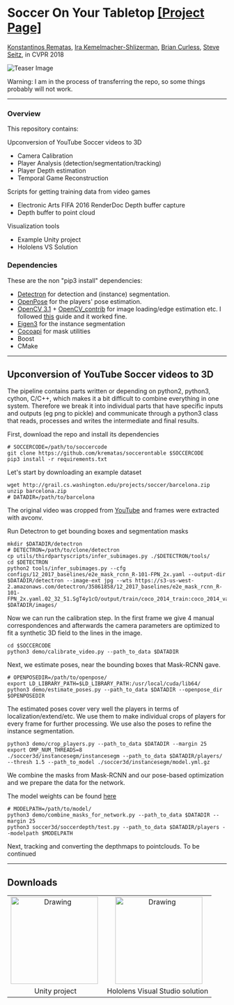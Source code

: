 # <b>Soccer On Your Tabletop</b> [[Project Page]](http://grail.cs.washington.edu/projects/soccer/)

[Konstantinos Rematas](https://homes.cs.washington.edu/~krematas/), [Ira Kemelmacher-Shlizerman](https://homes.cs.washington.edu/~kemelmi/), [Brian Curless](https://homes.cs.washington.edu/~curless/), [Steve Seitz](https://homes.cs.washington.edu/~seitz/), in CVPR 2018

![Teaser Image](http://grail.cs.washington.edu/projects/soccer/images/teaser.png)


Warning: I am in the process of transferring the repo, so some things probably will not work.

-----------------

### Overview ###
This repository contains:

Upconversion of YouTube Soccer videos to 3D
  - Camera Calibration
  - Player Analysis (detection/segmentation/tracking)
  - Player Depth estimation
  - Temporal Game Reconstruction

Scripts for getting training data from video games
  - Electronic Arts FIFA 2016 RenderDoc Depth buffer capture
  - Depth buffer to point cloud

Visualization tools
  - Example Unity project
  - Hololens VS Solution

### Dependencies ###
These are the non "pip3 install" dependencies:
- [Detectron](https://github.com/facebookresearch/Detectron) for detection and (instance) segmentation.
- [OpenPose](https://github.com/CMU-Perceptual-Computing-Lab/openpose) for the players' pose estimation.
- [OpenCV 3.1](https://github.com/opencv/opencv) + [OpenCV_contrib](https://github.com/opencv/opencv_contrib) for image loading/edge estimation etc. I followed [this](https://www.pyimagesearch.com/2015/07/20/install-opencv-3-0-and-python-3-4-on-ubuntu/) guide and it worked fine.
- [Eigen3](http://eigen.tuxfamily.org/index.php?title=Main_Page) for the instance segmentation
- [Cocoapi](https://github.com/cocodataset/cocoapi) for mask utilities
- Boost
- CMake


-----------------

## Upconversion of YouTube Soccer videos to 3D ##
The pipeline contains parts written or depending on python2, python3, cython,
C/C++, which makes it a bit difficult to combine everything in one system.
Therefore we break it into individual parts that have specific inputs and outputs
(eg png to pickle) and communicate through a python3 class that reads, processes
and writes the intermediate and final results.  

First, download the repo and install its dependencies
```
# SOCCERCODE=/path/to/soccercode
git clone https://github.com/krematas/soccerontable $SOCCERCODE
pip3 install -r requirements.txt
```
Let's start by downloading an example dataset
```
wget http://grail.cs.washington.edu/projects/soccer/barcelona.zip
unzip barcelona.zip
# DATADIR=/path/to/barcelona
```

The original video was cropped from [YouTube](https://www.youtube.com/watch?v=hYU51XQruq0)
and frames were extracted with avconv.

Run Detectron to get bounding boxes and segmentation masks
```
mkdir $DATADIR/detectron
# DETECTRON=/path/to/clone/detectron
cp utils/thirdpartyscripts/infer_subimages.py ./$DETECTRON/tools/
cd $DETECTRON
python2 tools/infer_subimages.py --cfg configs/12_2017_baselines/e2e_mask_rcnn_R-101-FPN_2x.yaml --output-dir $DATADIR/detectron --image-ext jpg --wts https://s3-us-west-2.amazonaws.com/detectron/35861858/12_2017_baselines/e2e_mask_rcnn_R-101-FPN_2x.yaml.02_32_51.SgT4y1cO/output/train/coco_2014_train:coco_2014_valminusminival/generalized_rcnn/model_final.pkl $DATADIR/images/
```

Now we can run the calibration step. In the first frame we give 4 manual correspondences and
afterwards the camera parameters are optimized to fit a synthetic 3D field to the lines in
the image.
```
cd $SOCCERCODE
python3 demo/calibrate_video.py --path_to_data $DATADIR
```

Next, we estimate poses, near the bounding boxes that Mask-RCNN gave.
```
# OPENPOSEDIR=/path/to/openpose/
export LD_LIBRARY_PATH=$LD_LIBRARY_PATH:/usr/local/cuda/lib64/
python3 demo/estimate_poses.py --path_to_data $DATADIR --openpose_dir $OPENPOSEDIR
```

The estimated poses cover very well the players in terms of localization/extend/etc. We use
them to make individual crops of players for every frame for further processing.
We use also the poses to refine the instance segmentation.
```
python3 demo/crop_players.py --path_to_data $DATADIR --margin 25
export OMP_NUM_THREADS=8
./soccer3d/instancesegm/instancesegm --path_to_data $DATADIR/players/ --thresh 1.5 --path_to_model ./soccer3d/instancesegm/model.yml.gz
```

We combine the masks from Mask-RCNN and our pose-based optimization and
we prepare the data for the network.

The model weights can be found [here](https://drive.google.com/file/d/1QBLyoNBrFu0oYr15WECzCfOgzuAAQW7w/view?usp=sharing)
```
# MODELPATH=/path/to/model/
python3 demo/combine_masks_for_network.py --path_to_data $DATADIR --margin 25
python3 soccer3d/soccerdepth/test.py --path_to_data $DATADIR/players --modelpath $MODELPATH
```

Next, tracking and converting the depthmaps to pointclouds. To be continued

-----------------

## Downloads ##
<div align='center'>


<table border="0" style="text-align: center;" >
<tr><td><img src="http://grail.cs.washington.edu/projects/soccer/images/Unity_logo.jpg" alt="Drawing" style="width: 200px; margin-right:5px;"/></td><td><img src="http://grail.cs.washington.edu/projects/soccer/images/hololens.jpg" alt="Drawing" style="width: 200px;margin-left:5px;"/>
</td></tr>
<tr><td class="caption">Unity project</td><td class="caption">Hololens Visual Studio solution</td></tr>
</table>



</div>
